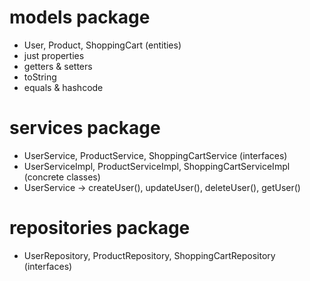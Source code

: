 # models package
- User, Product, ShoppingCart (entities)
- just properties
- getters & setters
- toString
- equals & hashcode

# services package
- UserService, ProductService, ShoppingCartService (interfaces)
- UserServiceImpl, ProductServiceImpl, ShoppingCartServiceImpl (concrete classes)
- UserService -> createUser(), updateUser(), deleteUser(), getUser()

# repositories package
- UserRepository, ProductRepository, ShoppingCartRepository (interfaces)